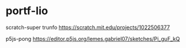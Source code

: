 # portf-lio

scratch-super trunfo
https://scratch.mit.edu/projects/1022506377

p5js-pong
https://editor.p5js.org/lemes.gabriel07/sketches/Pi_guF_kQ